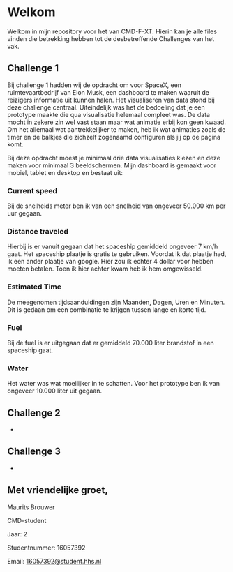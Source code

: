 # Welkom

Welkom in mijn repository voor het van CMD-F-XT. Hierin kan je alle files vinden die betrekking hebben tot de desbetreffende Challenges van het vak.

## Challenge 1

Bij challenge 1 hadden wij de opdracht om voor SpaceX, een ruimtevaartbedrijf van Elon Musk, een dashboard te maken waaruit de reizigers informatie uit kunnen halen. Het visualiseren van data stond bij deze challenge centraal. Uiteindelijk was het de bedoeling dat je een prototype maakte die qua visualisatie helemaal compleet was. De data mocht in zekere zin wel vast staan maar wat animatie erbij kon geen kwaad. Om het allemaal wat aantrekkelijker te maken, heb ik wat animaties zoals de timer en de balkjes die zichzelf zogenaamd configuren als jij op de pagina komt.


Bij deze opdracht moest je minimaal drie data visualisaties kiezen en deze maken voor minimaal 3 beeldschermen. Mijn dashboard is gemaakt voor mobiel, tablet en desktop en bestaat uit:


### Current speed


Bij de snelheids meter ben ik van een snelheid van ongeveer 50.000 km per uur gegaan. 

### Distance traveled


Hierbij is er vanuit gegaan dat het spaceship gemiddeld ongeveer 7 km/h gaat. Het spaceship plaatje is gratis te gebruiken. Voordat ik dat plaatje had, ik een ander plaatje van google. Hier zou ik echter 4 dollar voor hebben moeten betalen. Toen ik hier achter kwam heb ik hem omgewisseld.

### Estimated Time


De meegenomen tijdsaanduidingen zijn Maanden, Dagen, Uren en Minuten. Dit is gedaan om een combinatie te krijgen tussen lange en korte tijd.

### Fuel


Bij de fuel is er uitgegaan dat er gemiddeld 70.000 liter brandstof in een spaceship gaat. 

### Water


Het water was wat moeilijker in te schatten. Voor het prototype ben ik van ongeveer 10.000 liter uit gegaan.




## Challenge 2

-

## Challenge 3

-

## Met vriendelijke groet,

Maurits Brouwer

CMD-student

Jaar: 2

Studentnummer: 16057392

Email: 16057392@student.hhs.nl


